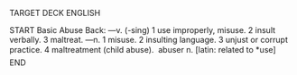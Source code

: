TARGET DECK
ENGLISH

START
Basic
Abuse
Back: —v. (-sing) 1 use improperly, misuse. 2 insult verbally. 3 maltreat. —n. 1 misuse. 2 insulting language. 3 unjust or corrupt practice. 4 maltreatment (child abuse).  abuser n. [latin: related to *use]
END
